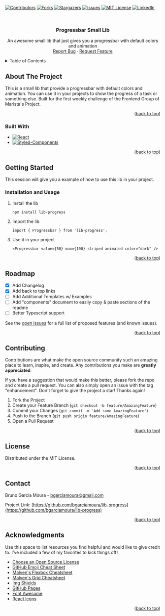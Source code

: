 <!-- Improved compatibility of back to top link: See: https://github.com/bgarciamoura/lib-progress/pull/73 -->
<a name="readme-top"></a>
<!--
*** Thanks for checking out the Best-README-Template. If you have a suggestion
*** that would make this better, please fork the repo and create a pull request
*** or simply open an issue with the tag "enhancement".
*** Don't forget to give the project a star!
*** Thanks again! Now go create something AMAZING! :D
-->



<!-- PROJECT SHIELDS -->
<!--
*** I'm using markdown "reference style" links for readability.
*** Reference links are enclosed in brackets [ ] instead of parentheses ( ).
*** See the bottom of this document for the declaration of the reference variables
*** for contributors-url, forks-url, etc. This is an optional, concise syntax you may use.
*** https://www.markdownguide.org/basic-syntax/#reference-style-links
-->
[![Contributors][contributors-shield]][contributors-url]
[![Forks][forks-shield]][forks-url]
[![Stargazers][stars-shield]][stars-url]
[![Issues][issues-shield]][issues-url]
[![MIT License][license-shield]][license-url]
[![LinkedIn][linkedin-shield]][linkedin-url]



<!-- PROJECT LOGO -->
<br />
<div align="center">

  <h3 align="center">Progressbar Small Lib</h3>

  <p align="center">
    An awesome small lib that just gives you a progressbar with default colors and animation
    <br />
    <a href="https://github.com/bgarciamoura/lib-progress/issues">Report Bug</a>
    ·
    <a href="https://github.com/bgarciamoura/lib-progress/issues">Request Feature</a>
  </p>
</div>



<!-- TABLE OF CONTENTS -->
<details>
  <summary>Table of Contents</summary>
  <ol>
    <li>
      <a href="#about-the-project">About The Project</a>
      <ul>
        <li><a href="#built-with">Built With</a></li>
      </ul>
    </li>
    <li>
      <a href="#getting-started">Getting Started</a>
      <ul>
        <li><a href="#prerequisites">Prerequisites</a></li>
        <li><a href="#installation">Installation</a></li>
      </ul>
    </li>
    <li><a href="#usage">Usage</a></li>
    <li><a href="#roadmap">Roadmap</a></li>
    <li><a href="#contributing">Contributing</a></li>
    <li><a href="#license">License</a></li>
    <li><a href="#contact">Contact</a></li>
    <li><a href="#acknowledgments">Acknowledgments</a></li>
  </ol>
</details>



<!-- ABOUT THE PROJECT -->
## About The Project


This is a small lib that provide a progressbar with default colors and animation. You can use it in your projects to show the progress of a task or something else. Built for the first weekly challenge of the Frontend Group of Marista's Project.

<p align="right">(<a href="#readme-top">back to top</a>)</p>


### Built With

* [![React][React.js]][React-url]
* [![Styled-Components][Styled-Components]][Styled-url]

<p align="right">(<a href="#readme-top">back to top</a>)</p>



<!-- GETTING STARTED -->
## Getting Started

This session will give you a example of how to use this lib in your project.

### Installation and Usage

1. Install the lib
   ```sh
   npm install lib-progress
   ```
2. Import the lib
   ```JS
   import { Progressbar } from 'lib-progress';
   ```

3. Use it in your project
   ```JS
   <Progressbar value={50} max={100} striped animated color="dark" />
   ```

<p align="right">(<a href="#readme-top">back to top</a>)</p>


<!-- ROADMAP -->
## Roadmap

- [x] Add Changelog
- [x] Add back to top links
- [ ] Add Additional Templates w/ Examples
- [ ] Add "components" document to easily copy & paste sections of the readme
- [ ] Better Typescript support

See the [open issues](https://github.com/bgarciamoura/lib-progress/issues) for a full list of proposed features (and known issues).

<p align="right">(<a href="#readme-top">back to top</a>)</p>



<!-- CONTRIBUTING -->
## Contributing

Contributions are what make the open source community such an amazing place to learn, inspire, and create. Any contributions you make are **greatly appreciated**.

If you have a suggestion that would make this better, please fork the repo and create a pull request. You can also simply open an issue with the tag "enhancement".
Don't forget to give the project a star! Thanks again!

1. Fork the Project
2. Create your Feature Branch (`git checkout -b feature/AmazingFeature`)
3. Commit your Changes (`git commit -m 'Add some AmazingFeature'`)
4. Push to the Branch (`git push origin feature/AmazingFeature`)
5. Open a Pull Request

<p align="right">(<a href="#readme-top">back to top</a>)</p>



<!-- LICENSE -->
## License

Distributed under the MIT License.

<p align="right">(<a href="#readme-top">back to top</a>)</p>



<!-- CONTACT -->
## Contact

Bruno Garcia Moura - bgarciamoura@gmail.com

Project Link: [https://github.com/bgarciamoura/lib-progress](https://github.com/bgarciamoura/lib-progress)

<p align="right">(<a href="#readme-top">back to top</a>)</p>



<!-- ACKNOWLEDGMENTS -->
## Acknowledgments

Use this space to list resources you find helpful and would like to give credit to. I've included a few of my favorites to kick things off!

* [Choose an Open Source License](https://choosealicense.com)
* [GitHub Emoji Cheat Sheet](https://www.webpagefx.com/tools/emoji-cheat-sheet)
* [Malven's Flexbox Cheatsheet](https://flexbox.malven.co/)
* [Malven's Grid Cheatsheet](https://grid.malven.co/)
* [Img Shields](https://shields.io)
* [GitHub Pages](https://pages.github.com)
* [Font Awesome](https://fontawesome.com)
* [React Icons](https://react-icons.github.io/react-icons/search)

<p align="right">(<a href="#readme-top">back to top</a>)</p>



<!-- MARKDOWN LINKS & IMAGES -->
<!-- https://www.markdownguide.org/basic-syntax/#reference-style-links -->
[contributors-shield]: https://img.shields.io/github/contributors/bgarciamoura/lib-progress.svg?style=for-the-badge
[contributors-url]: https://github.com/bgarciamoura/lib-progress/graphs/contributors

[forks-shield]: https://img.shields.io/github/forks/bgarciamoura/lib-progress.svg?style=for-the-badge
[forks-url]: https://github.com/bgarciamoura/lib-progress/network/members

[stars-shield]: https://img.shields.io/github/stars/bgarciamoura/lib-progress.svg?style=for-the-badge
[stars-url]: https://github.com/bgarciamoura/lib-progress/stargazers

[issues-shield]: https://img.shields.io/github/issues/bgarciamoura/lib-progress.svg?style=for-the-badge
[issues-url]: https://github.com/bgarciamoura/lib-progress/issues

[license-shield]: https://img.shields.io/github/license/bgarciamoura/lib-progress.svg?style=for-the-badge
[license-url]: https://github.com/bgarciamoura/lib-progress/blob/master/LICENSE.txt

[linkedin-shield]: https://img.shields.io/badge/-LinkedIn-black.svg?style=for-the-badge&logo=linkedin&colorB=555
[linkedin-url]: https://linkedin.com/in/bgarciamoura

[React.js]: https://img.shields.io/badge/React-20232A?style=for-the-badge&logo=react&logoColor=61DAFB
[React-url]: https://reactjs.org/

[Styled-Components]: https://img.shields.io/badge/StyledComponents-20232A?style=for-the-badge&logo=styled-components&logoColor=61DAFB
[Styled-url]: https://styled-components.com/